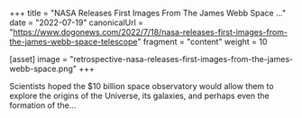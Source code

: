 +++
title = "NASA Releases First Images From The James Webb Space ..."
date = "2022-07-19"
canonicalUrl = "https://www.dogonews.com/2022/7/18/nasa-releases-first-images-from-the-james-webb-space-telescope"
fragment = "content"
weight = 10

[asset]
    image = "retrospective-nasa-releases-first-images-from-the-james-webb-space.png"
+++

Scientists hoped the $10 billion space observatory would allow them to 
explore the origins of the Universe, its galaxies, and perhaps even the 
formation of the...
